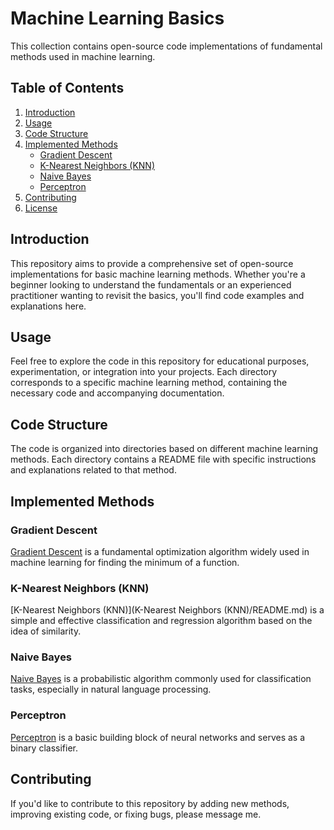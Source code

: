 # Machine Learning Basics
This collection contains open-source code implementations of fundamental methods used in machine learning.

## Table of Contents

1. [Introduction](#introduction)
2. [Usage](#usage)
3. [Code Structure](#code-structure)
4. [Implemented Methods](#implemented-methods)
    - [Gradient Descent](#gradient-descent)
    - [K-Nearest Neighbors (KNN)](#k-nearest-neighbors-knn)
    - [Naive Bayes](#naive-bayes)
    - [Perceptron](#perceptron)
5. [Contributing](#contributing)
6. [License](#license)

## Introduction

This repository aims to provide a comprehensive set of open-source implementations for basic machine learning methods. Whether you're a beginner looking to understand the fundamentals or an experienced practitioner wanting to revisit the basics, you'll find code examples and explanations here.

## Usage

Feel free to explore the code in this repository for educational purposes, experimentation, or integration into your projects. Each directory corresponds to a specific machine learning method, containing the necessary code and accompanying documentation.

## Code Structure

The code is organized into directories based on different machine learning methods. Each directory contains a README file with specific instructions and explanations related to that method.

## Implemented Methods

### Gradient Descent

[Gradient Descent](Gradient_Descent/README.md) is a fundamental optimization algorithm widely used in machine learning for finding the minimum of a function.

### K-Nearest Neighbors (KNN)

[K-Nearest Neighbors (KNN)](K-Nearest Neighbors (KNN)/README.md) is a simple and effective classification and regression algorithm based on the idea of similarity.

### Naive Bayes

[Naive Bayes](Naive_Bayes/README.md) is a probabilistic algorithm commonly used for classification tasks, especially in natural language processing.

### Perceptron

[Perceptron](Perceptron/README.md) is a basic building block of neural networks and serves as a binary classifier.

## Contributing

If you'd like to contribute to this repository by adding new methods, improving existing code, or fixing bugs, please message me.


